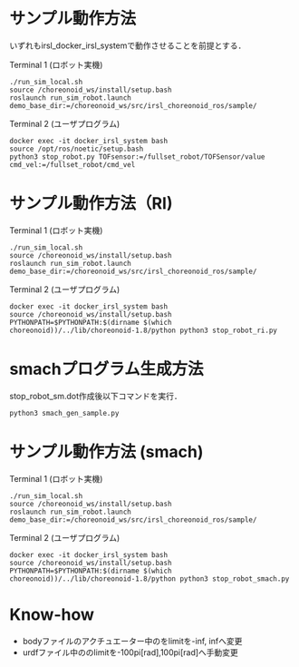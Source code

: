 # サンプル動作方法

いずれもirsl_docker_irsl_systemで動作させることを前提とする．

Terminal 1 (ロボット実機)
```
./run_sim_local.sh
source /choreonoid_ws/install/setup.bash
roslaunch run_sim_robot.launch demo_base_dir:=/choreonoid_ws/src/irsl_choreonoid_ros/sample/
```

Terminal 2 (ユーザプログラム)
```
docker exec -it docker_irsl_system bash
source /opt/ros/noetic/setup.bash
python3 stop_robot.py TOFsensor:=/fullset_robot/TOFSensor/value cmd_vel:=/fullset_robot/cmd_vel
```


# サンプル動作方法（RI)
Terminal 1 (ロボット実機)
```
./run_sim_local.sh
source /choreonoid_ws/install/setup.bash
roslaunch run_sim_robot.launch demo_base_dir:=/choreonoid_ws/src/irsl_choreonoid_ros/sample/
```

Terminal 2 (ユーザプログラム)
```
docker exec -it docker_irsl_system bash
source /choreonoid_ws/install/setup.bash
PYTHONPATH=$PYTHONPATH:$(dirname $(which choreonoid))/../lib/choreonoid-1.8/python python3 stop_robot_ri.py
```

# smachプログラム生成方法
stop_robot_sm.dot作成後以下コマンドを実行．
```
python3 smach_gen_sample.py
```

# サンプル動作方法 (smach)
Terminal 1 (ロボット実機)
```
./run_sim_local.sh
source /choreonoid_ws/install/setup.bash
roslaunch run_sim_robot.launch demo_base_dir:=/choreonoid_ws/src/irsl_choreonoid_ros/sample/
```

Terminal 2 (ユーザプログラム)
```
docker exec -it docker_irsl_system bash
source /choreonoid_ws/install/setup.bash
PYTHONPATH=$PYTHONPATH:$(dirname $(which choreonoid))/../lib/choreonoid-1.8/python python3 stop_robot_smach.py
```


# Know-how
- bodyファイルのアクチュエーター中のをlimitを-inf, infへ変更
- urdfファイル中ののlimitを-100pi[rad],100pi[rad]へ手動変更